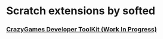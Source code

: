 # Scratch extensions by softed
### [CrazyGames Developer ToolKit (Work In Progress)](https://softedco.github.io/CrazyGamesDeveloperToolKit)
